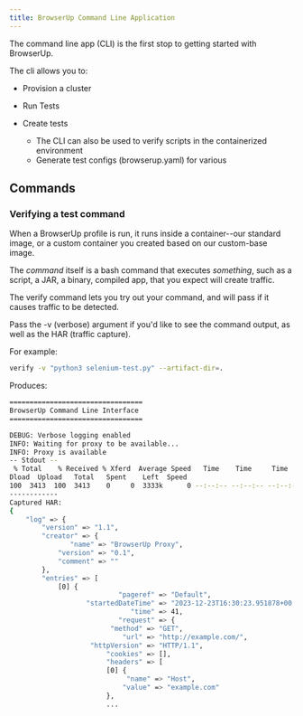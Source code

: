 ```yaml
---
title: BrowserUp Command Line Application
---
```


The command line app (CLI) is the first stop to getting started with BrowserUp.

The cli allows you to:
* Provision a cluster
* Run Tests

* Create tests
  - The CLI can also be used to verify scripts in the containerized environment
  - Generate test configs (browserup.yaml) for various

## Commands

### Verifying a test command

When a BrowserUp profile is run, it runs inside a container--our
standard image, or a custom container you created based on our custom-base image.

The *command* itself is a bash command that executes _something_, such as
a script, a JAR, a binary, compiled app, that you expect will create traffic.

The verify command lets you try out your command, and will pass if it causes
traffic to be detected.

Pass the -v (verbose) argument if you'd like to see the command output, as well as
the HAR (traffic capture).

For example:

```bash
verify -v "python3 selenium-test.py" --artifact-dir=.
```
Produces:

```bash
=================================
BrowserUp Command Line Interface
=================================

DEBUG: Verbose logging enabled
INFO: Waiting for proxy to be available...
INFO: Proxy is available
-- Stdout --
 % Total    % Received % Xferd  Average Speed   Time    Time     Time  Current
Dload  Upload   Total   Spent    Left  Speed
100  3413  100  3413    0     0  3333k      0 --:--:-- --:--:-- --:--:-- 3333k
------------
Captured HAR:
{
    "log" => {
        "version" => "1.1",
        "creator" => {
               "name" => "BrowserUp Proxy",
            "version" => "0.1",
            "comment" => ""
        },
        "entries" => [
            [0] {
                           "pageref" => "Default",
                   "startedDateTime" => "2023-12-23T16:30:23.951878+00:00",
                              "time" => 41,
                           "request" => {
                         "method" => "GET",
                            "url" => "http://example.com/",
                    "httpVersion" => "HTTP/1.1",
                        "cookies" => [],
                        "headers" => [
                        [0] {
                             "name" => "Host",
                            "value" => "example.com"
                        },
                        ...
```
